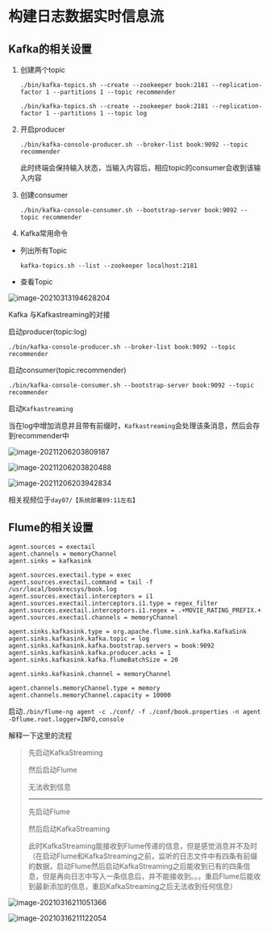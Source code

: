 # 构建日志数据实时信息流

## Kafka的相关设置

1. 创建两个topic

   `./bin/kafka-topics.sh --create --zookeeper book:2181 --replication-factor 1 --partitions 1 --topic recommender`

   `./bin/kafka-topics.sh --create --zookeeper book:2181 --replication-factor 1 --partitions 1 --topic log`

2. 开启producer

   `./bin/kafka-console-producer.sh --broker-list book:9092 --topic recommender`

   此时终端会保持输入状态，当输入内容后，相应topic的consumer会收到该输入内容

3. 创建consumer

   `./bin/kafka-console-consumer.sh --bootstrap-server book:9092 --topic recommender`
   
4. Kafka常用命令

- 列出所有Topic

  ```shell
  kafka-topics.sh --list --zookeeper localhost:2181
  ```

  

- 查看Topic

![image-20210313194628204](F:\BookRecSys\note\images\image-20210313194628204.png)



Kafka 与Kafkastreaming的对接

启动producer(topic:log)

`./bin/kafka-console-producer.sh --broker-list book:9092 --topic recommender`

启动consumer(topic:recommender)

`./bin/kafka-console-consumer.sh --bootstrap-server book:9092 --topic recommender`

启动`Kafkastreaming`

当在log中增加消息并且带有前缀时，`Kafkastreaming`会处理该条消息，然后会存到recommender中

![image-20211206203809187](F:\BookRecSys\note\image-20211206203809187.png)

![image-20211206203820488](F:\BookRecSys\note\image-20211206203820488.png)

![image-20211206203942834](F:\BookRecSys\note\image-20211206203942834.png)



相关视频位于`day07/【系统部署09:11左右】`

## Flume的相关设置

```properties
agent.sources = exectail
agent.channels = memoryChannel
agent.sinks = kafkasink

agent.sources.exectail.type = exec
agent.sources.exectail.command = tail -f /usr/local/bookrecsys/book.log
agent.sources.exectail.interceptors = i1
agent.sources.exectail.interceptors.i1.type = regex_filter
agent.sources.exectail.interceptors.i1.regex = .+MOVIE_RATING_PREFIX.+
agent.sources.exectail.channels = memoryChannel

agent.sinks.kafkasink.type = org.apache.flume.sink.kafka.KafkaSink
agent.sinks.kafkasink.kafka.topic = log
agent.sinks.kafkasink.kafka.bootstrap.servers = book:9092
agent.sinks.kafkasink.kafka.producer.acks = 1
agent.sinks.kafkasink.kafka.flumeBatchSize = 20

agent.sinks.kafkasink.channel = memoryChannel

agent.channels.memoryChannel.type = memory
agent.channels.memoryChannel.capacity = 10000
```

启动`./bin/flume-ng agent -c ./conf/ -f ./conf/book.properties -n agent -Dflume.root.logger=INFO,console`

解释一下这里的流程

> 先启动KafkaStreaming
>
> 然后启动Flume
>
> 无法收到信息
>
> ---
>
> 先启动Flume
>
> 然后启动KafkaStreaming
>
> 此时KafkaStreaming能接收到Flume传递的信息，但是感觉消息并不及时（在启动Flume和KafkaStreaming之前，监听的日志文件中有四条有前缀的数据，启动Flume然后启动KafkaStreaming之后能收到已有的四条信息，但是再向日志中写入一条信息后，并不能接收到。。。重启Flume后能收到最新添加的信息，重启KafkaStreaming之后无法收到任何信息）

![image-20210316211051366](F:\BookRecSys\note\images\image-20210316211051366.png)

![image-20210316211122054](F:\BookRecSys\note\images\image-20210316211122054.png)